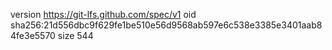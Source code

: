 version https://git-lfs.github.com/spec/v1
oid sha256:21d556dbc9f629fe1be510e56d9568ab597e6c538e3385e3401aab84fe3e5570
size 544
